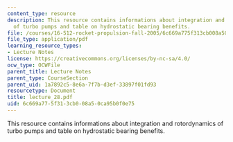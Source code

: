 ```yaml
---
content_type: resource
description: This resource contains informations about integration and rotordynamics
  of turbo pumps and table on hydrostatic bearing benefits.
file: /courses/16-512-rocket-propulsion-fall-2005/6c669a775f313cb008a50ca95b0f0e75_lecture_28.pdf
file_type: application/pdf
learning_resource_types:
- Lecture Notes
license: https://creativecommons.org/licenses/by-nc-sa/4.0/
ocw_type: OCWFile
parent_title: Lecture Notes
parent_type: CourseSection
parent_uid: 1a7892c5-8e6a-7f7b-d3ef-33897f01fd93
resourcetype: Document
title: lecture_28.pdf
uid: 6c669a77-5f31-3cb0-08a5-0ca95b0f0e75
---
```

This resource contains informations about integration and rotordynamics of turbo pumps and table on hydrostatic bearing benefits.